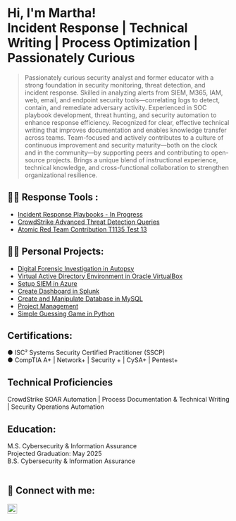 <h1>Hi, I'm Martha! <br/>Incident Response | Technical Writing | Process Optimization | Passionately Curious</h1>
<blockquote>Passionately curious security analyst and former educator with a strong foundation in security monitoring, threat detection, and incident response. Skilled in analyzing alerts from SIEM, M365, IAM, web, email, and endpoint security tools—correlating logs to detect, contain, and remediate adversary activity. Experienced in SOC playbook development, threat hunting, and security automation to enhance response efficiency. Recognized for clear, effective technical writing that improves documentation and enables knowledge transfer across teams. Team-focused and actively contributes to a culture of continuous improvement and security maturity—both on the clock and in the community—by supporting peers and contributing to open-source projects. Brings a unique blend of instructional experience, technical knowledge, and cross-functional collaboration to strengthen organizational resilience.</blockquote>

<h2>👨‍💻 Response Tools :</h2>

- [Incident Response Playbooks - In Progress](https://github.com/marthajsosa/Incident-Response-Playbooks/tree/main)
- [CrowdStrike Advanced Threat Detection Queries](https://github.com/marthajsosa/marthajsosa/blob/main/CrowdStrike/Queries/Advanced%20Threat%20Detection.md)
- [Atomic Red Team Contribution T1135 Test 13](https://github.com/marthajsosa/atomic-red-team/blob/master/atomics/T1135/T1135.md)

<h2>👨‍💻 Personal Projects:</h2>

- [Digital Forensic Investigation in Autopsy](https://github.com/marthajsosa/AutopsyDigitalForensics)
- [Virtual Active Directory Environment in Oracle VirtualBox](https://github.com/urmomtookurscreentime/ActiveDirectoryLab)
- [Setup SIEM in Azure](https://github.com/urmomtookurscreentime/SetupSIEMinAzure)
- [Create Dashboard in Splunk](https://github.com/marthajsosa/SplunkSIEM)
- [Create and Manipulate Database in MySQL](https://github.com/marthajsosa/Create-and-Manipulate-Database)
- [Project Management](https://github.com/marthajsosa/projectmanagment)
- [Simple Guessing Game in Python](https://replit.com/@CobbieJohn/EnchantingStickyStatistic)

<h2>Certifications:</h2>
●	ISC² Systems Security Certified Practitioner (SSCP) <br/>
●	CompTIA A+ | Network+ | Security + | CySA+ | Pentest+


<h2>Technical Proficiencies</h2>
CrowdStrike SOAR Automation | Process Documentation & Technical Writing | Security Operations Automation 
</b>
<h2> Education:</h2>
M.S. Cybersecurity & Information Assurance
<br/>Projected Graduation: May 2025
<br/>
B.S. Cybersecurity & Information Assurance
<br/>
<br/>

<h2> 🤳 Connect with me:</h2>

[<img align="left" alt="MarthaSosa | LinkedIn" width="22px" src="https://cdn.jsdelivr.net/npm/simple-icons@v3/icons/linkedin.svg" />][linkedin]
</b>
</b>

[linkedin]: [https://www.linkedin.com/in/martha-vasquez-sosa-b0b28510b/](https://www.linkedin.com/in/martha-vasquez-sosa/)

<!--
**marthajsosa/marthajsosa** is a ✨ _special_ ✨ repository because its `README.md` (this file) appears on your GitHub profile.

Here are some ideas to get you started:

- 🔭 I’m currently working on ...
- 🌱 I’m currently learning ...
- 👯 I’m looking to collaborate on ...
- 🤔 I’m looking for help with ...
- 💬 Ask me about ...
- 📫 How to reach me: ...
- 😄 Pronouns: ...
- ⚡ Fun fact: ...
-->
